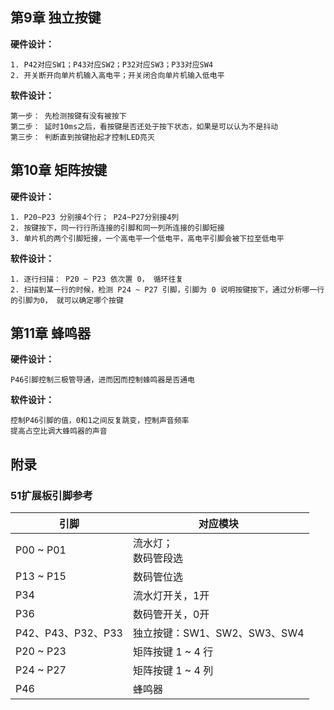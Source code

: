 
## 第9章 独立按键

**硬件设计：**

```
1. P42对应SW1；P43对应SW2；P32对应SW3；P33对应SW4
2. 开关断开向单片机输入高电平；开关闭合向单片机输入低电平
```

**软件设计：**

```
第一步： 先检测按键有没有被按下
第二步： 延时10ms之后，看按键是否还处于按下状态，如果是可以认为不是抖动
第三步： 判断直到按键抬起才控制LED亮灭
```



## 第10章 矩阵按键

**硬件设计：**

```
1. P20~P23 分别接4个行； P24~P27分别接4列
2. 按键按下，同一行行所连接的引脚和同一列所连接的引脚短接
3. 单片机的两个引脚短接，一个高电平一个低电平，高电平引脚会被下拉至低电平
```

**软件设计：**

```
1. 逐行扫描： P20 ~ P23 依次置 0， 循环往复
2. 扫描到某一行的时候，检测 P24 ~ P27 引脚，引脚为 0 说明按键按下，通过分析哪一行的引脚为0， 就可以确定哪个按键
```



## 第11章 蜂鸣器

**硬件设计：**

```
P46引脚控制三极管导通，进而因而控制蜂鸣器是否通电
```

**软件设计：**

```
控制P46引脚的值，0和1之间反复跳变，控制声音频率
提高占空比调大蜂鸣器的声音
```


## 附录

### 51扩展板引脚参考

| 引脚               | 对应模块                     |
| ------------------ | ---------------------------- |
| P00 ~ P01          | 流水灯；<br>数码管段选       |
| P13 ~ P15          | 数码管位选                   |
| P34                | 流水灯开关，1开              |
| P36                | 数码管开关，0开              |
| P42、P43、P32、P33 | 独立按键：SW1、SW2、SW3、SW4 |
| P20 ~ P23          | 矩阵按键 1 ~ 4 行            |
| P24 ~ P27          | 矩阵按键 1 ~ 4 列            |
| P46                | 蜂鸣器                       |


